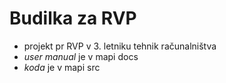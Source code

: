 # Budilka za RVP

- projekt pr RVP v 3. letniku tehnik računalništva
- *user manual* je v mapi docs
- *koda* je v mapi src